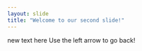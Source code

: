 ```yaml
---
layout: slide
title: "Welcome to our second slide!"
---
```

new text here
Use the left arrow to go back!
